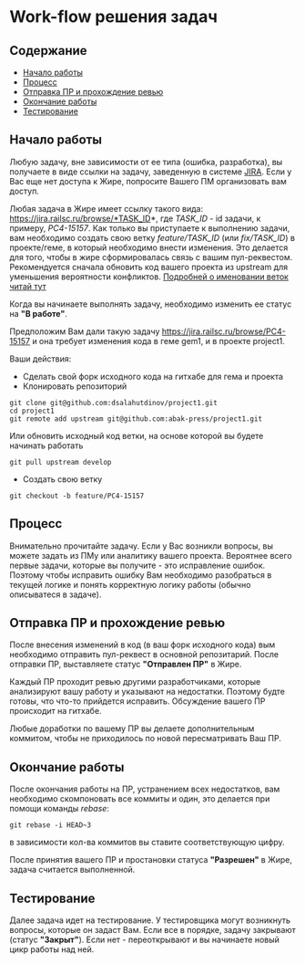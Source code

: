# Work-flow решения задач

## Содержание
* [Начало работы](#Начало-работы)
* [Процесс](#Процесс)
* [Отправка ПР и прохождение ревью](#Отправка-ПР-и-прохождение-ревью)
* [Окончание работы](#Окончание-работы)
* [Тестирование](#Тестирование)

## Начало работы
Любую задачу, вне зависимости от ее типа (ошибка, разработка), вы получаете в виде ссылки на задачу, заведенную в системе [JIRA](https://jira.railsc.ru).
Если у Вас еще нет доступа к Жире, попросите Вашего ПМ организовать вам доступ.


Любая задача в Жире имеет ссылку такого вида: https://jira.railsc.ru/browse/*TASK_ID*, где *TASK_ID* - id задачи, к примеру, *PC4-15157*.
Как только вы приступаете к выполнению задачи, вам необходимо создать свою ветку *feature/TASK_ID* (или *fix/TASK_ID*) в проекте/геме, в который необходимо внести изменения.
Это делается для того, чтобы в жире сформировалась связь с вашим пул-реквестом. Рекомендуется сначала обновить код вашего проекта из upstream для уменьшения вероятности конфликтов.
[Подробней о именовании веток читай тут](https://github.com/abak-press/guides/tree/master/abak-flow#Именование-веток)

Когда вы начинаете выполнять задачу, необходимо изменить ее статус на **"В работе"**.

Предположим Вам дали такую задачу https://jira.railsc.ru/browse/PC4-15157 и она требует изменения кода в геме gem1, и в проекте project1.

Ваши действия:

* Сделать свой форк исходного кода на гитхабе для гема и проекта
* Клонировать репозиторий

```
git clone git@github.com:dsalahutdinov/project1.git
cd project1
git remote add upstream git@github.com:abak-press/project1.git
```

Или обновить исходный код ветки, на основе которой вы будете начинать работать

`git pull upstream develop`

* Создать свою ветку

`git checkout -b feature/PC4-15157`

## Процесс
Внимательно прочитайте задачу. Если у Вас возникли вопросы, вы можете задать из ПМу или аналитику вашего проекта.
Вероятнее всего первые задачи, которые вы получите - это исправление ошибок. Поэтому чтобы исправить ошибку Вам необходимо разобраться в текущей логике и понять
корректную логику работы (обычно описыватеся в задаче).

## Отправка ПР и прохождение ревью
После внесения изменений в код (в ваш форк исходного кода) вым необходимо отправить пул-реквест в основной репозитарий. После отправки ПР, выставляете статус **"Отправлен ПР"** в Жире.

Каждый ПР проходит ревью другими разработчиками, которые анализируют вашу работу и указывают на недостатки. Поэтому будте готовы, что что-то прийдется исправить. Обсуждение вашего ПР
происходит на гитхабе.

Любые доработки по вашему ПР вы делаете дополнительным коммитом, чтобы не приходилось по новой пересматривать Ваш ПР.

## Окончание работы
После окончания работы на ПР, устранением всех недостатков, вам необходимо скомпоновать все коммиты и один, это делается при помощи команды *rebase*:

`git rebase -i HEAD~3`

в зависимости кол-ва коммитов вы ставите соответствующую цифру.

После принятия вашего ПР и простановки статуса **"Разрешен"** в Жире, задача считается выполненной.

## Тестирование
Далее задача идет на тестирование. У тестировщика могут возникнуть вопросы, которые он задаст Вам. Если все в порядке, задачу закрывают (статус **"Закрыт"**). Если нет - переоткрывают и вы начинаете новый цикр работы над ней.
